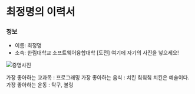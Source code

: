 # 최정명의 이력서  
### 정보

- 이름: 최정명
- 소속: 한림대학교 소프트웨어융합대학
[도전] 여기에 자기의 사진을 넣으세요!

![증명사진](JeongMyeong/HL_Contributhon/blob/master/05_Resume/JeongMyeong(20145175).jpg)

가장 좋아하는 교과목 : 프로그래밍 
가장 좋아하는 음식 : 치킨 칰칰칰 치킨은 예술이다.
가장 좋아하는 운동 : 탁구, 볼링
